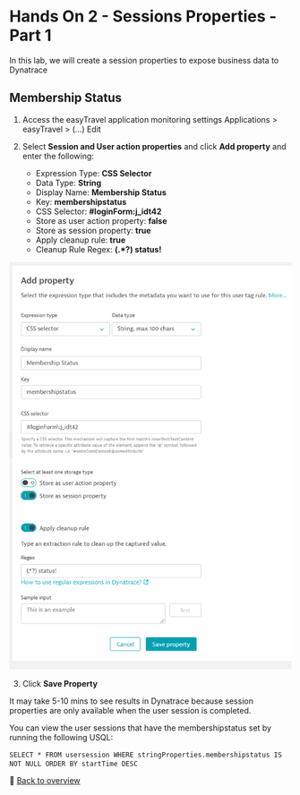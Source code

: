 # Hands On 2 - Sessions Properties - Part 1

In this lab, we will create a session properties to expose business data to Dynatrace

## Membership Status

1) Access the easyTravel application monitoring settings
  Applications > easyTravel > (...) Edit

2) Select **Session and User action properties** and click **Add property** and enter the following:

   * Expression Type: **CSS Selector**  
   * Data Type: **String**  
   * Display Name:  **Membership Status**  
   * Key:  **membershipstatus**  
   * CSS Selector:  **#loginForm\:j_idt42**  
   * Store as user action property: **false**  
   * Store as session property: **true**  
   * Apply cleanup rule: **true**  
   * Cleanup Rule Regex: **(.*?) status!**  

![User Session Property Config](/img/usersession-config.PNG)

3) Click **Save Property**

It may take 5-10 mins to see results in Dynatrace because session properties are only available when the user session is completed.

You can view the user sessions that have the membershipstatus set  by running the following USQL: 

    SELECT * FROM usersession WHERE stringProperties.membershipstatus IS NOT NULL ORDER BY startTime DESC


:arrow_up_small: [Back to overview](/README.md)
